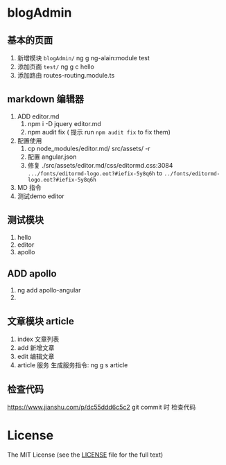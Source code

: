 # blogAdmin

## 基本的页面
1. 新增模块 `blogAdmin/` ng g ng-alain:module test
2. 添加页面 `test/`  ng g c hello
3. 添加路由 routes-routing.module.ts

## markdown 编辑器
1. ADD editor.md
    1. npm i -D jquery editor.md
    2. npm audit fix ( 提示 run `npm audit fix` to fix them)
2. 配置使用
    1. cp node_modules/editor.md/ src/assets/ -r
    2. 配置 angular.json
    3. 修复  ./src/assets/editor.md/css/editormd.css:3084   `.../fonts/editormd-logo.eot?#iefix-5y8q6h`  to `../fonts/editormd-logo.eot?#iefix-5y8q6h`
3. MD 指令
4. 测试demo editor

## 测试模块
1. hello
2. editor
3. apollo

## ADD apollo
1. ng add apollo-angular
2. 

## 文章模块 article
1. index 文章列表
2. add 新增文章
3. edit 编辑文章
4. article 服务 生成服务指令:  ng g s article

## 检查代码
https://www.jianshu.com/p/dc55ddd6c5c2
git commit  时 检查代码

# License

The MIT License (see the [LICENSE](https://github.com/ng-alain/ng-alain/blob/master/LICENSE) file for the full text)

